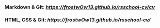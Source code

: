 ### Markdown & Git: _https://frostwOw13.github.io/rsschool-cv/cv_
### HTML, CSS & Git: _https://frostwOw13.github.io/rsschool-cv/_
